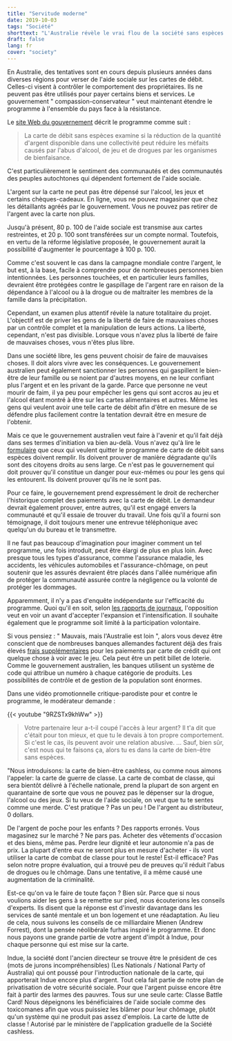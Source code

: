 ```yaml
---
title: "Servitude moderne"
date: 2019-10-03
tags: "Société"
shorttext: "L'Australie révèle le vrai flou de la société sans espèces et mène les bénéficiaires de l'aide sociale sur l'allée numérique."
draft: false
lang: fr
cover: "society"
---
```


En Australie, des tentatives sont en cours depuis plusieurs années dans diverses régions pour verser de l'aide sociale sur les cartes de débit. Celles-ci visent à contrôler le comportement des propriétaires. Ils ne peuvent pas être utilisés pour payer certains biens et services. Le gouvernement " compassion-conservateur " veut maintenant étendre le programme à l'ensemble du pays face à la résistance.

Le [site Web du gouvernement](https://www.dss.gov.au/families-and-children/programmes-services/welfare-conditionality/cashless-debit-card-overview "Cashless Debit Card") décrit le programme comme suit :

> La carte de débit sans espèces examine si la réduction de la quantité d'argent disponible dans une collectivité peut réduire les méfaits causés par l'abus d'alcool, de jeu et de drogues par les organismes de bienfaisance.

C'est particulièrement le sentiment des communautés et des communautés des peuples autochtones qui dépendent fortement de l'aide sociale.

L'argent sur la carte ne peut pas être dépensé sur l'alcool, les jeux et certains chèques-cadeaux. En ligne, vous ne pouvez magasiner que chez les détaillants agréés par le gouvernement. Vous ne pouvez pas retirer de l'argent avec la carte non plus.

Jusqu'à présent, 80 p. 100 de l'aide sociale est transmise aux cartes restreintes, et 20 p. 100 sont transférées sur un compte normal. Toutefois, en vertu de la réforme législative proposée, le gouvernement aurait la possibilité d'augmenter le pourcentage à 100 p. 100.

Comme c'est souvent le cas dans la campagne mondiale contre l'argent, le but est, à la base, facile à comprendre pour de nombreuses personnes bien intentionnées. Les personnes touchées, et en particulier leurs familles, devraient être protégées contre le gaspillage de l'argent rare en raison de la dépendance à l'alcool ou à la drogue ou de maltraiter les membres de la famille dans la précipitation.

Cependant, un examen plus attentif révèle la nature totalitaire du projet. L'objectif est de priver les gens de la liberté de faire de mauvaises choses par un contrôle complet et la manipulation de leurs actions. La liberté, cependant, n'est pas divisible. Lorsque vous n'avez plus la liberté de faire de mauvaises choses, vous n'êtes plus libre.

Dans une société libre, les gens peuvent choisir de faire de mauvaises choses. Il doit alors vivre avec les conséquences. Le gouvernement australien peut également sanctionner les personnes qui gaspillent le bien-être de leur famille ou se noient par d'autres moyens, en ne leur confiant plus l'argent et en les privant de la garde. Parce que personne ne veut mourir de faim, il ya peu pour empêcher les gens qui sont accros au jeu et l'alcool étant montré à être sur les cartes alimentaires et autres. Même les gens qui veulent avoir une telle carte de débit afin d'être en mesure de se défendre plus facilement contre la tentation devrait être en mesure de l'obtenir.

Mais ce que le gouvernement australien veut faire à l'avenir et qu'il fait déjà dans ses termes d'initiation va bien au-delà. Vous n'avez qu'à lire le [formulaire](/static/downloads/exit-application-form.pdf "Cashless Debit Card Exit Application") que ceux qui veulent quitter le programme de carte de débit sans espèces doivent remplir. Ils doivent prouver de manière dégradante qu'ils sont des citoyens droits au sens large. Ce n'est pas le gouvernement qui doit prouver qu'il constitue un danger pour eux-mêmes ou pour les gens qui les entourent. Ils doivent prouver qu'ils ne le sont pas.

Pour ce faire, le gouvernement prend expressément le droit de rechercher l'historique complet des paiements avec la carte de débit. Le demandeur devrait également prouver, entre autres, qu'il est engagé envers la communauté et qu'il essaie de trouver du travail. Une fois qu'il a fourni son témoignage, il doit toujours mener une entrevue téléphonique avec quelqu'un du bureau et le transmettre.

Il ne faut pas beaucoup d'imagination pour imaginer comment un tel programme, une fois introduit, peut être élargi de plus en plus loin. Avec presque tous les types d'assurance, comme l'assurance maladie, les accidents, les véhicules automobiles et l'assurance-chômage, on peut soutenir que les assurés devraient être placés dans l'allée numérique afin de protéger la communauté assurée contre la négligence ou la volonté de protéger les dommages.

Apparemment, il n'y a pas d'enquête indépendante sur l'efficacité du programme. Quoi qu'il en soit, selon [les rapports de journaux](https://www.theguardian.com/australia-news/2019/sep/24/labor-to-oppose-cashless-welfare-card-expansion-unless-it-is-voluntary "Labor to oppose cashless welfare card expansion unless it is voluntary"), l'opposition veut en voir un avant d'accepter l'expansion et l'intensification. Il souhaite également que le programme soit limité à la participation volontaire.

Si vous pensiez : " Mauvais, mais l'Australie est loin ", alors vous devez être conscient que de nombreuses banques allemandes facturent déjà des frais élevés [frais supplémentaires](https://www.faz.net/aktuell/finanzen/neue-regelung-visa-kartengebuehr-beim-gluecksspielen-15562102.html "Neue Extra-Gebühren für Kreditkarten") pour les paiements par carte de crédit qui ont quelque chose à voir avec le jeu. Cela peut être un petit billet de loterie. Comme le gouvernement australien, les banques utilisent un système de code qui attribue un numéro à chaque catégorie de produits. Les possibilités de contrôle et de gestion de la population sont énormes.

Dans une vidéo promotionnelle critique-parodiste pour et contre le programme, le modérateur demande :

{{< youtube "9RZSTx9khWw" >}}

> Votre partenaire leur a-t-il coupé l'accès à leur argent? Il t'a dit que c'était pour ton mieux, et que tu le devais à ton propre comportement. Si c'est le cas, ils peuvent avoir une relation abusive. ... Sauf, bien sûr, c'est nous qui te faisons ça, alors tu es dans la carte de bien-être sans espèces.

"Nous introduisons: la carte de bien-être cashless, ou comme nous aimons l'appeler: la carte de guerre de classe. La carte de combat de classe, qui sera bientôt délivré à l'échelle nationale, prend la plupart de son argent en quarantaine de sorte que vous ne pouvez pas le dépenser sur la drogue, l'alcool ou des jeux. Si tu veux de l'aide sociale, on veut que tu te sentes comme une merde. C'est pratique ? Pas un peu ! De l'argent au distributeur, 0 dollars.

De l'argent de poche pour les enfants ? Des rapports erronés. Vous magasinez sur le marché ? Ne pars pas. Acheter des vêtements d'occasion et des biens, même pas. Perdre leur dignité et leur autonomie n'a pas de prix. La plupart d'entre eux ne seront plus en mesure d'acheter - ils vont utiliser la carte de combat de classe pour tout le reste! Est-il efficace? Pas selon notre propre évaluation, qui a trouvé peu de preuves qu'il réduit l'abus de drogues ou le chômage. Dans une tentative, il a même causé une augmentation de la criminalité.

Est-ce qu'on va le faire de toute façon ? Bien sûr. Parce que si nous voulions aider les gens à se remettre sur pied, nous écouterions les conseils d'experts. Ils disent que la réponse est d'investir davantage dans les services de santé mentale et un bon logement et une réadaptation. Au lieu de cela, nous suivons les conseils de ce milliardaire Mienen (Andrew Forrest), dont la pensée néolibérale furhas inspiré le programme. Et donc nous payons une grande partie de votre argent d'impôt à Indue, pour chaque personne qui est mise sur la carte.

Indue, la société dont l'ancien directeur se trouve être le président de ces (mots de jurons incompréhensibles) (Les Nationals / National Party of Australia) qui ont poussé pour l'introduction nationale de la carte, qui apporterait Indue encore plus d'argent. Tout cela fait partie de notre plan de privatisation de votre sécurité sociale. Pour que l'argent puisse encore être fait à partir des larmes des pauvres. Tous sur une seule carte: Classe Battle Card! Nous dépeignons les bénéficiaires de l'aide sociale comme des toxicomanes afin que vous puissiez les blâmer pour leur chômage, plutôt qu'un système qui ne produit pas assez d'emplois. La carte de lutte de classe ! Autorisé par le ministère de l'application graduelle de la Société cashless.
